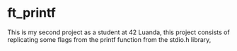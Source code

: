# ft_printf
This is my second project as a student at 42 Luanda, this project consists of replicating some flags from the printf function from the stdio.h library,
